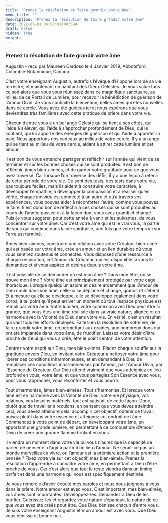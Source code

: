 ```yaml
---
title: "Prenez la résolution de faire grandir votre âme"
menu_title: ""
description: "Prenez la résolution de faire grandir votre âme"
date: 2022-06-01 06:00:01+00:594
draft: False
hidden: True
weight:
---
```

### Prenez la résolution de faire grandir votre âme

Augustin - reçu par Maureen Cardoso le 4 Janvier 2019, Abbotsford, Colombie-Britannique, Canada

C’est votre enseignant Augustin, autrefois l’évêque d’Hippone lors de sa vie terrestre, et maintenant un habitant des Cieux Célestes. Je vous salue tous ce soir alors que vous vous réunissez dans ce magnifique sanctuaire, au milieu de ce Portail de Lumière, pour recevoir la bénédiction de guérison de l’Amour Divin. Je vous souhaite la bienvenue, belles âmes qui êtes nouvelles dans ce cercle. Vous avez été guidées ici et nous espérons que vous deviendrez très familières avec cette pratique de prière dans votre vie.

Chacun d’entre vous a un bel ange Céleste qui se tient à ses côtés, qui l’aide à s’élever, qui l’aide à s’approcher profondément de Dieu, qui le soutient, qui lui apporte des énergies de guérison et qui l’aide à apporter la paix. Nous apportons nos cadeaux au milieu de votre cercle. Il y a un ange qui se tient au milieu de votre cercle, aidant à attirer cette lumière et cet amour.

Il est bon de vous entendre partager et réfléchir sur l’année qui vient de se terminer et sur les bonnes choses qui se sont produites. Il est bon de réfléchir, âmes bien-aimées, et de garder votre gratitude pour ce que vous avez traversé. Car lorsque l’on traverse des défis, il y a une leçon à retenir de cette période de votre vie. Ce sont des tests, des tests dans votre vie, pas toujours faciles, mais ils aident à construire votre caractère, à développer l’empathie, à développer la compassion et à réaliser qu’en vérité, chaque individu est connecté à un autre et qu’à travers vos expériences, vous pouvez aider à réconforter l’autre, comme vous pouvez le faire. Il est donc bon de réfléchir à ces choses qui se sont produites au cours de l’année passée et à la façon dont vous avez grandi et changé. Puis-je vous suggérer, pour cette année à venir et les suivantes, de vous concentrer sur votre âme. Car c’est votre âme qui est le vrai vous, la partie de vous qui continue dans la vie spirituelle, une fois que votre temps ici sur Terre est terminé.

Âmes bien-aimées, construire une relation avec votre Créateur bien-aimé qui est basée sur votre âme, crée un amour et un lien durables où vous vous sentirez soutenus et connectés. Vous disposez d’une ressource à chaque respiration, cet Amour du Créateur, qui est disponible si vous le demandez et si vous aspirez et désirez depuis votre âme.

Il est possible de se demander où est mon âme ? Dans mon être, où se trouve mon âme ? Votre âme est principalement protégée par votre cage thoracique. Lorsque quelqu’un aspire et désire ardemment que l’Amour de Dieu coule dans son âme, celle-ci se déplace et change, grandit et s’étend. Et à mesure qu’elle se développe, elle se développe également dans votre corps, à tel point qu’il peut arriver un moment où tout l’espace physique est rempli par votre âme. Votre lumière, votre connexion avec Dieu peut être si grande, que vous êtes une âme réalisée dans sa vraie nature, alignée et en harmonie avec la Volonté de Dieu dans votre vie. En vérité, c’est un résultat qui vaut tous les efforts déployés. Faites-en la résolution de votre vie, de faire grandir votre âme, en permettant aux graines, aux nombreux dons qui ont été implantés dans votre âme, de fructifier. Laissez votre désir d’être proche de Celui qui vous a créé, être le point central de votre attention.

Centrez votre esprit sur Dieu, mes bien-aimés. Placez chaque souffle sur la gratitude envers Dieu, en invitant votre Créateur à nettoyer votre âme pour libérer ces conditions inharmonieuses, et en demandant à Dieu de remplacer ces conditions inharmonieuses par l’amour, par l’Amour Divin, par l’Essence du Créateur. Car Dieu attend vraiment que vous atteigniez ce lieu profond en vous, votre âme, et que vous partagiez Son Essence avec vous, pour vous rapprocher, vous réconforter et vous nourrir.

Tout s’harmonise, âmes bien-aimées. Tout s’harmonise. Et lorsque votre âme est en harmonie avec la Volonté de Dieu, votre vie physique, vos relations, vos besoins matériels, tout est satisfait de cette façon. Donc, plutôt que de travailler à reculons, en pensant que vous devez atteindre ceci, vous devez atteindre cela, accomplir cet objectif, obtenir ce travail, puisez plutôt dans votre essence et atteignez cet endroit de l’âme. Commencez à votre point de départ, en développant votre âme, en apportant une grande lumière, en permettant à ce combustible d’Amour Divin de créer une grande flamme brûlant en vous.

Il viendra un moment dans votre vie où vous n’aurez que la capacité de parler, de penser et d’agir à partir d’un lieu d’amour. Ne serait-ce pas un monde merveilleux à vivre, où l’amour est la première action et la première pensée ? Fixez votre vie sur cet objectif, mes bien-aimés. Prenez la résolution d’apprendre à connaître votre âme, en permettant à Dieu d’être proche de vous. Car c’est alors que tout le reste viendra dans un timing parfait et dans une harmonie qui vous est spécifiquement destinée.

Je vous remercie d’avoir écouté mes paroles et nous nous joignons à vous dans la prière. Notre amour est avec vous. C’est important, mes bien-aimés, vos âmes sont importantes. Développez-les. Demandez à Dieu de les purifier. Guérissez-les et regardez votre nature s’épanouir, la nature de ce que vous avez été créés pour être. Que Dieu bénisse chacun d’entre vous. Je suis votre enseignant Augustin et mon amour est avec vous. Que Dieu vous bénisse et bonne nuit.



